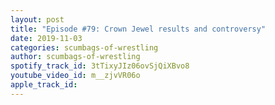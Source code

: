 ```yaml
---
layout: post
title: "Episode #79: Crown Jewel results and controversy"
date: 2019-11-03
categories: scumbags-of-wrestling
author: scumbags-of-wrestling
spotify_track_id: 3tTixyJIz06ovSjQiXBvo8
youtube_video_id: m__zjvVR06o
apple_track_id: 
---
```

